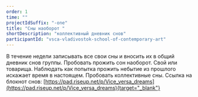```yaml
---
order: 1
time: ""
projectIdSuffix: "-one"
title: "Сны наоборот "
shortDescription: "коллективный дневник снов"
participantId: "vsca-vladivostok-school-of-contemporary-art"
---
```


В течение недели записывать все свои сны и вносить их в общий дневник снов группы. Пробовать прожить сон наоборот. Свой или товарища. Наблюдать как попытка прожить небытие из прошлого искажает время в настоящем. Пробовать коллективные сны. Ссылка на блокнот снов: [https://pad.riseup.net/p/Vice_versa_dreams](https://pad.riseup.net/p/Vice_versa_dreams){target="_blank"}
